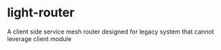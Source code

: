 # light-router
A client side service mesh router designed for legacy system that cannot leverage client module
